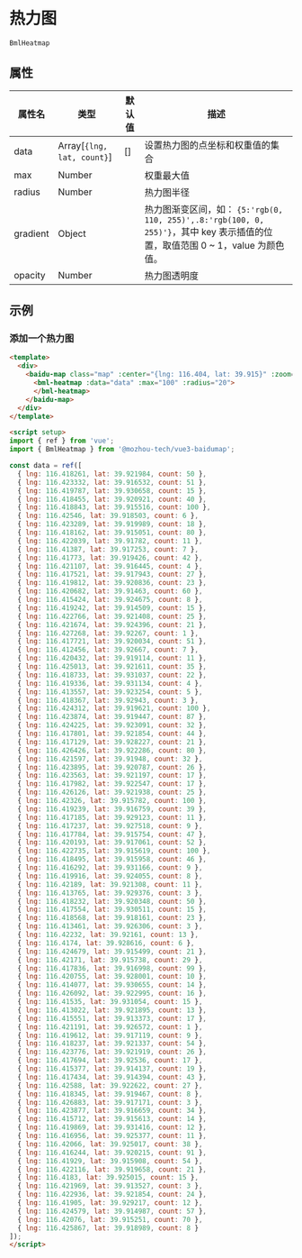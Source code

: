 # 热力图

`BmlHeatmap`

## 属性

|属性名|类型 |默认值|描述|
|------|-----|------|----|
|data|Array[`{lng, lat, count}`]|[]|设置热力图的点坐标和权重值的集合|
|max|Number||权重最大值|
|radius|Number||热力图半径|
|gradient|Object||热力图渐变区间，如： `{5:'rgb(0, 110, 255)',.8:'rgb(100, 0, 255)'}`，其中 key 表示插值的位置，取值范围 0 ~ 1，value 为颜色值。|
|opacity|Number||热力图透明度|

## 示例

### 添加一个热力图

<div>
  <baidu-map class="map" :center="{lng: 116.404, lat: 39.915}" :zoom="14">
    <component v-if="bmlHeatmap" :is="bmlHeatmap" :data="data" :max="100" :radius="20">
    </component>
  </baidu-map>
</div>

<script setup>
import { ref, onMounted } from 'vue';

const bmlHeatmap = ref(null);

onMounted(()=>{
  import('@mozhou-tech/vue3-baidumap/extra/Heatmap.vue').then(module=>{
    bmlHeatmap.value = module.default;
  });
});
const data = ref([
  { lng: 116.418261, lat: 39.921984, count: 50 },
  { lng: 116.423332, lat: 39.916532, count: 51 },
  { lng: 116.419787, lat: 39.930658, count: 15 },
  { lng: 116.418455, lat: 39.920921, count: 40 },
  { lng: 116.418843, lat: 39.915516, count: 100 },
  { lng: 116.42546, lat: 39.918503, count: 6 },
  { lng: 116.423289, lat: 39.919989, count: 18 },
  { lng: 116.418162, lat: 39.915051, count: 80 },
  { lng: 116.422039, lat: 39.91782, count: 11 },
  { lng: 116.41387, lat: 39.917253, count: 7 },
  { lng: 116.41773, lat: 39.919426, count: 42 },
  { lng: 116.421107, lat: 39.916445, count: 4 },
  { lng: 116.417521, lat: 39.917943, count: 27 },
  { lng: 116.419812, lat: 39.920836, count: 23 },
  { lng: 116.420682, lat: 39.91463, count: 60 },
  { lng: 116.415424, lat: 39.924675, count: 8 },
  { lng: 116.419242, lat: 39.914509, count: 15 },
  { lng: 116.422766, lat: 39.921408, count: 25 },
  { lng: 116.421674, lat: 39.924396, count: 21 },
  { lng: 116.427268, lat: 39.92267, count: 1 },
  { lng: 116.417721, lat: 39.920034, count: 51 },
  { lng: 116.412456, lat: 39.92667, count: 7 },
  { lng: 116.420432, lat: 39.919114, count: 11 },
  { lng: 116.425013, lat: 39.921611, count: 35 },
  { lng: 116.418733, lat: 39.931037, count: 22 },
  { lng: 116.419336, lat: 39.931134, count: 4 },
  { lng: 116.413557, lat: 39.923254, count: 5 },
  { lng: 116.418367, lat: 39.92943, count: 3 },
  { lng: 116.424312, lat: 39.919621, count: 100 },
  { lng: 116.423874, lat: 39.919447, count: 87 },
  { lng: 116.424225, lat: 39.923091, count: 32 },
  { lng: 116.417801, lat: 39.921854, count: 44 },
  { lng: 116.417129, lat: 39.928227, count: 21 },
  { lng: 116.426426, lat: 39.922286, count: 80 },
  { lng: 116.421597, lat: 39.91948, count: 32 },
  { lng: 116.423895, lat: 39.920787, count: 26 },
  { lng: 116.423563, lat: 39.921197, count: 17 },
  { lng: 116.417982, lat: 39.922547, count: 17 },
  { lng: 116.426126, lat: 39.921938, count: 25 },
  { lng: 116.42326, lat: 39.915782, count: 100 },
  { lng: 116.419239, lat: 39.916759, count: 39 },
  { lng: 116.417185, lat: 39.929123, count: 11 },
  { lng: 116.417237, lat: 39.927518, count: 9 },
  { lng: 116.417784, lat: 39.915754, count: 47 },
  { lng: 116.420193, lat: 39.917061, count: 52 },
  { lng: 116.422735, lat: 39.915619, count: 100 },
  { lng: 116.418495, lat: 39.915958, count: 46 },
  { lng: 116.416292, lat: 39.931166, count: 9 },
  { lng: 116.419916, lat: 39.924055, count: 8 },
  { lng: 116.42189, lat: 39.921308, count: 11 },
  { lng: 116.413765, lat: 39.929376, count: 3 },
  { lng: 116.418232, lat: 39.920348, count: 50 },
  { lng: 116.417554, lat: 39.930511, count: 15 },
  { lng: 116.418568, lat: 39.918161, count: 23 },
  { lng: 116.413461, lat: 39.926306, count: 3 },
  { lng: 116.42232, lat: 39.92161, count: 13 },
  { lng: 116.4174, lat: 39.928616, count: 6 },
  { lng: 116.424679, lat: 39.915499, count: 21 },
  { lng: 116.42171, lat: 39.915738, count: 29 },
  { lng: 116.417836, lat: 39.916998, count: 99 },
  { lng: 116.420755, lat: 39.928001, count: 10 },
  { lng: 116.414077, lat: 39.930655, count: 14 },
  { lng: 116.426092, lat: 39.922995, count: 16 },
  { lng: 116.41535, lat: 39.931054, count: 15 },
  { lng: 116.413022, lat: 39.921895, count: 13 },
  { lng: 116.415551, lat: 39.913373, count: 17 },
  { lng: 116.421191, lat: 39.926572, count: 1 },
  { lng: 116.419612, lat: 39.917119, count: 9 },
  { lng: 116.418237, lat: 39.921337, count: 54 },
  { lng: 116.423776, lat: 39.921919, count: 26 },
  { lng: 116.417694, lat: 39.92536, count: 17 },
  { lng: 116.415377, lat: 39.914137, count: 19 },
  { lng: 116.417434, lat: 39.914394, count: 43 },
  { lng: 116.42588, lat: 39.922622, count: 27 },
  { lng: 116.418345, lat: 39.919467, count: 8 },
  { lng: 116.426883, lat: 39.917171, count: 3 },
  { lng: 116.423877, lat: 39.916659, count: 34 },
  { lng: 116.415712, lat: 39.915613, count: 14 },
  { lng: 116.419869, lat: 39.931416, count: 12 },
  { lng: 116.416956, lat: 39.925377, count: 11 },
  { lng: 116.42066, lat: 39.925017, count: 38 },
  { lng: 116.416244, lat: 39.920215, count: 91 },
  { lng: 116.41929, lat: 39.915908, count: 54 },
  { lng: 116.422116, lat: 39.919658, count: 21 },
  { lng: 116.4183, lat: 39.925015, count: 15 },
  { lng: 116.421969, lat: 39.913527, count: 3 },
  { lng: 116.422936, lat: 39.921854, count: 24 },
  { lng: 116.41905, lat: 39.929217, count: 12 },
  { lng: 116.424579, lat: 39.914987, count: 57 },
  { lng: 116.42076, lat: 39.915251, count: 70 },
  { lng: 116.425867, lat: 39.918989, count: 8 }
]);
</script>

```html
<template>
  <div>
    <baidu-map class="map" :center="{lng: 116.404, lat: 39.915}" :zoom="14">
      <bml-heatmap :data="data" :max="100" :radius="20">
      </bml-heatmap>
    </baidu-map>
  </div>
</template>

<script setup>
import { ref } from 'vue';
import { BmlHeatmap } from '@mozhou-tech/vue3-baidumap';

const data = ref([
  { lng: 116.418261, lat: 39.921984, count: 50 },
  { lng: 116.423332, lat: 39.916532, count: 51 },
  { lng: 116.419787, lat: 39.930658, count: 15 },
  { lng: 116.418455, lat: 39.920921, count: 40 },
  { lng: 116.418843, lat: 39.915516, count: 100 },
  { lng: 116.42546, lat: 39.918503, count: 6 },
  { lng: 116.423289, lat: 39.919989, count: 18 },
  { lng: 116.418162, lat: 39.915051, count: 80 },
  { lng: 116.422039, lat: 39.91782, count: 11 },
  { lng: 116.41387, lat: 39.917253, count: 7 },
  { lng: 116.41773, lat: 39.919426, count: 42 },
  { lng: 116.421107, lat: 39.916445, count: 4 },
  { lng: 116.417521, lat: 39.917943, count: 27 },
  { lng: 116.419812, lat: 39.920836, count: 23 },
  { lng: 116.420682, lat: 39.91463, count: 60 },
  { lng: 116.415424, lat: 39.924675, count: 8 },
  { lng: 116.419242, lat: 39.914509, count: 15 },
  { lng: 116.422766, lat: 39.921408, count: 25 },
  { lng: 116.421674, lat: 39.924396, count: 21 },
  { lng: 116.427268, lat: 39.92267, count: 1 },
  { lng: 116.417721, lat: 39.920034, count: 51 },
  { lng: 116.412456, lat: 39.92667, count: 7 },
  { lng: 116.420432, lat: 39.919114, count: 11 },
  { lng: 116.425013, lat: 39.921611, count: 35 },
  { lng: 116.418733, lat: 39.931037, count: 22 },
  { lng: 116.419336, lat: 39.931134, count: 4 },
  { lng: 116.413557, lat: 39.923254, count: 5 },
  { lng: 116.418367, lat: 39.92943, count: 3 },
  { lng: 116.424312, lat: 39.919621, count: 100 },
  { lng: 116.423874, lat: 39.919447, count: 87 },
  { lng: 116.424225, lat: 39.923091, count: 32 },
  { lng: 116.417801, lat: 39.921854, count: 44 },
  { lng: 116.417129, lat: 39.928227, count: 21 },
  { lng: 116.426426, lat: 39.922286, count: 80 },
  { lng: 116.421597, lat: 39.91948, count: 32 },
  { lng: 116.423895, lat: 39.920787, count: 26 },
  { lng: 116.423563, lat: 39.921197, count: 17 },
  { lng: 116.417982, lat: 39.922547, count: 17 },
  { lng: 116.426126, lat: 39.921938, count: 25 },
  { lng: 116.42326, lat: 39.915782, count: 100 },
  { lng: 116.419239, lat: 39.916759, count: 39 },
  { lng: 116.417185, lat: 39.929123, count: 11 },
  { lng: 116.417237, lat: 39.927518, count: 9 },
  { lng: 116.417784, lat: 39.915754, count: 47 },
  { lng: 116.420193, lat: 39.917061, count: 52 },
  { lng: 116.422735, lat: 39.915619, count: 100 },
  { lng: 116.418495, lat: 39.915958, count: 46 },
  { lng: 116.416292, lat: 39.931166, count: 9 },
  { lng: 116.419916, lat: 39.924055, count: 8 },
  { lng: 116.42189, lat: 39.921308, count: 11 },
  { lng: 116.413765, lat: 39.929376, count: 3 },
  { lng: 116.418232, lat: 39.920348, count: 50 },
  { lng: 116.417554, lat: 39.930511, count: 15 },
  { lng: 116.418568, lat: 39.918161, count: 23 },
  { lng: 116.413461, lat: 39.926306, count: 3 },
  { lng: 116.42232, lat: 39.92161, count: 13 },
  { lng: 116.4174, lat: 39.928616, count: 6 },
  { lng: 116.424679, lat: 39.915499, count: 21 },
  { lng: 116.42171, lat: 39.915738, count: 29 },
  { lng: 116.417836, lat: 39.916998, count: 99 },
  { lng: 116.420755, lat: 39.928001, count: 10 },
  { lng: 116.414077, lat: 39.930655, count: 14 },
  { lng: 116.426092, lat: 39.922995, count: 16 },
  { lng: 116.41535, lat: 39.931054, count: 15 },
  { lng: 116.413022, lat: 39.921895, count: 13 },
  { lng: 116.415551, lat: 39.913373, count: 17 },
  { lng: 116.421191, lat: 39.926572, count: 1 },
  { lng: 116.419612, lat: 39.917119, count: 9 },
  { lng: 116.418237, lat: 39.921337, count: 54 },
  { lng: 116.423776, lat: 39.921919, count: 26 },
  { lng: 116.417694, lat: 39.92536, count: 17 },
  { lng: 116.415377, lat: 39.914137, count: 19 },
  { lng: 116.417434, lat: 39.914394, count: 43 },
  { lng: 116.42588, lat: 39.922622, count: 27 },
  { lng: 116.418345, lat: 39.919467, count: 8 },
  { lng: 116.426883, lat: 39.917171, count: 3 },
  { lng: 116.423877, lat: 39.916659, count: 34 },
  { lng: 116.415712, lat: 39.915613, count: 14 },
  { lng: 116.419869, lat: 39.931416, count: 12 },
  { lng: 116.416956, lat: 39.925377, count: 11 },
  { lng: 116.42066, lat: 39.925017, count: 38 },
  { lng: 116.416244, lat: 39.920215, count: 91 },
  { lng: 116.41929, lat: 39.915908, count: 54 },
  { lng: 116.422116, lat: 39.919658, count: 21 },
  { lng: 116.4183, lat: 39.925015, count: 15 },
  { lng: 116.421969, lat: 39.913527, count: 3 },
  { lng: 116.422936, lat: 39.921854, count: 24 },
  { lng: 116.41905, lat: 39.929217, count: 12 },
  { lng: 116.424579, lat: 39.914987, count: 57 },
  { lng: 116.42076, lat: 39.915251, count: 70 },
  { lng: 116.425867, lat: 39.918989, count: 8 }
]);
</script>
```